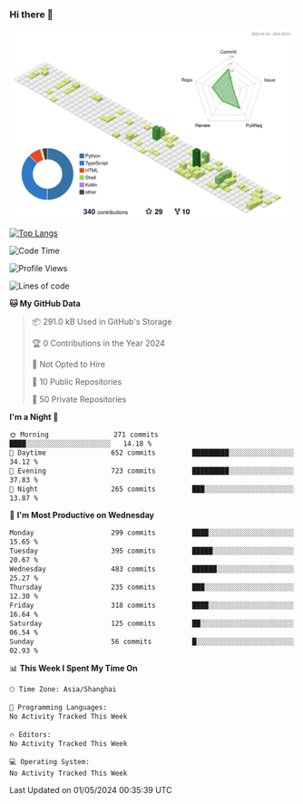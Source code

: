 ### Hi there 👋

![](./profile-3d-contrib/profile-green-animate.svg)

 

[![Top Langs](https://github-readme-stats.vercel.app/api/top-langs/?username=fly2tomato)](https://github.com/anuraghazra/github-readme-stats)


 

<!--START_SECTION:waka-->
![Code Time](http://img.shields.io/badge/Code%20Time-5%20hrs%2042%20mins-blue)

![Profile Views](http://img.shields.io/badge/Profile%20Views-15-blue)

![Lines of code](https://img.shields.io/badge/From%20Hello%20World%20I%27ve%20Written-519.3%20thousand%20lines%20of%20code-blue)

**🐱 My GitHub Data** 

> 📦 291.0 kB Used in GitHub's Storage 
 > 
> 🏆 0 Contributions in the Year 2024
 > 
> 🚫 Not Opted to Hire
 > 
> 📜 10 Public Repositories 
 > 
> 🔑 50 Private Repositories 
 > 
**I'm a Night 🦉** 

```text
🌞 Morning                271 commits         ████░░░░░░░░░░░░░░░░░░░░░   14.18 % 
🌆 Daytime                652 commits         █████████░░░░░░░░░░░░░░░░   34.12 % 
🌃 Evening                723 commits         █████████░░░░░░░░░░░░░░░░   37.83 % 
🌙 Night                  265 commits         ███░░░░░░░░░░░░░░░░░░░░░░   13.87 % 
```
📅 **I'm Most Productive on Wednesday** 

```text
Monday                   299 commits         ████░░░░░░░░░░░░░░░░░░░░░   15.65 % 
Tuesday                  395 commits         █████░░░░░░░░░░░░░░░░░░░░   20.67 % 
Wednesday                483 commits         ██████░░░░░░░░░░░░░░░░░░░   25.27 % 
Thursday                 235 commits         ███░░░░░░░░░░░░░░░░░░░░░░   12.30 % 
Friday                   318 commits         ████░░░░░░░░░░░░░░░░░░░░░   16.64 % 
Saturday                 125 commits         ██░░░░░░░░░░░░░░░░░░░░░░░   06.54 % 
Sunday                   56 commits          █░░░░░░░░░░░░░░░░░░░░░░░░   02.93 % 
```


📊 **This Week I Spent My Time On** 

```text
🕑︎ Time Zone: Asia/Shanghai

💬 Programming Languages: 
No Activity Tracked This Week

🔥 Editors: 
No Activity Tracked This Week

💻 Operating System: 
No Activity Tracked This Week
```


 Last Updated on 01/05/2024 00:35:39 UTC
<!--END_SECTION:waka-->

